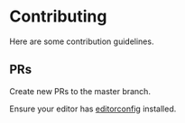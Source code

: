 # Contributing

Here are some contribution guidelines.

## PRs

Create new PRs to the master branch.

Ensure your editor has [editorconfig](http://editorconfig.org) installed.
